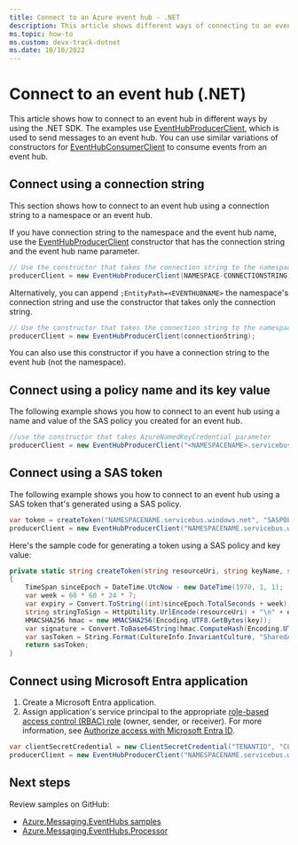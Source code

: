 ```yaml
---
title: Connect to an Azure event hub - .NET
description: This article shows different ways of connecting to an event hub in Azure Event Hubs. 
ms.topic: how-to
ms.custom: devx-track-dotnet
ms.date: 10/10/2022 
---
```


# Connect to an event hub (.NET)
This article shows how to connect to an event hub in different ways by using the .NET SDK. The examples use [EventHubProducerClient](/dotnet/api/azure.messaging.eventhubs.producer.eventhubproducerclient), which is used to send messages to an event hub. You can use similar variations of constructors for [EventHubConsumerClient](/dotnet/api/azure.messaging.eventhubs.consumer.eventhubconsumerclient) to consume events from an event hub. 

## Connect using a connection string
This section shows how to connect to an event hub using a connection string to a namespace or an event hub. 

If you have connection string to the namespace and the event hub name, use the [EventHubProducerClient](/dotnet/api/azure.messaging.eventhubs.producer.eventhubproducerclient) constructor that has the connection string and the event hub name parameter. 

```csharp
// Use the constructor that takes the connection string to the namespace and event hub name
producerClient = new EventHubProducerClient(NAMESPACE-CONNECTIONSTRING, EVENTHUBNAME);
```

Alternatively, you can append `;EntityPath=<EVENTHUBNAME>` the namespace's connection string and use the constructor that takes only the connection string. 

```csharp
// Use the constructor that takes the connection string to the namespace and event hub name
producerClient = new EventHubProducerClient(connectionString);
```

You can also use this constructor if you have a connection string to the event hub (not the namespace).

## Connect using a policy name and its key value
The following example shows you how to connect to an event hub using a name and value of the SAS policy you created for an event hub. 

```csharp
//use the constructor that takes AzureNamedKeyCredential parameter
producerClient = new EventHubProducerClient("<NAMESPACENAME>.servicebus.windows.net", "EVENTHUBNAME", new AzureNamedKeyCredential("SASPOLICYNAME", "KEYVALUE"));
```

## Connect using a SAS token
The following example shows you how to connect to an event hub using a SAS token that's generated using a SAS policy. 

```csharp
var token = createToken("NAMESPACENAME.servicebus.windows.net", "SASPOLICYNAME", "KEYVALUE");
producerClient = new EventHubProducerClient("NAMESPACENAME.servicebus.windows.net", "EVENTHUBNAME", new AzureSasCredential(token));
```

Here's the sample code for generating a token using a SAS policy and key value:

```csharp
private static string createToken(string resourceUri, string keyName, string key)
{
    TimeSpan sinceEpoch = DateTime.UtcNow - new DateTime(1970, 1, 1);
    var week = 60 * 60 * 24 * 7;
    var expiry = Convert.ToString((int)sinceEpoch.TotalSeconds + week);
    string stringToSign = HttpUtility.UrlEncode(resourceUri) + "\n" + expiry;
    HMACSHA256 hmac = new HMACSHA256(Encoding.UTF8.GetBytes(key));
    var signature = Convert.ToBase64String(hmac.ComputeHash(Encoding.UTF8.GetBytes(stringToSign)));
    var sasToken = String.Format(CultureInfo.InvariantCulture, "SharedAccessSignature sr={0}&sig={1}&se={2}&skn={3}", HttpUtility.UrlEncode(resourceUri), HttpUtility.UrlEncode(signature), expiry, keyName);
    return sasToken;
}
```

<a name='connect-using-azure-ad-application'></a>

## Connect using Microsoft Entra application

1. Create a Microsoft Entra application.
1. Assign application's service principal to the appropriate [role-based access control (RBAC) role](authorize-access-azure-active-directory.md#azure-built-in-roles-for-azure-event-hubs) (owner, sender, or receiver). For more information, see [Authorize access with Microsoft Entra ID](authorize-access-azure-active-directory.md).

```csharp
var clientSecretCredential = new ClientSecretCredential("TENANTID", "CLIENTID", "CLIENTSECRET");
producerClient = new EventHubProducerClient("NAMESPACENAME.servicebus.windows.net", "EVENTHUBNAME", clientSecretCredential);
```

## Next steps

Review samples on GitHub: 

* [Azure.Messaging.EventHubs samples](https://github.com/Azure/azure-sdk-for-net/tree/main/sdk/eventhub/Azure.Messaging.EventHubs/samples)
* [Azure.Messaging.EventHubs.Processor](https://github.com/Azure/azure-sdk-for-net/tree/main/sdk/eventhub/Azure.Messaging.EventHubs.Processor)
